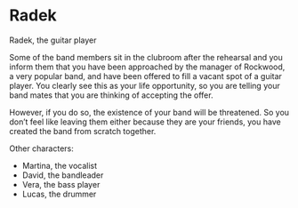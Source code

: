 # Radek

Radek, the guitar player

Some of the band members sit in the clubroom after the rehearsal and you inform them that you have been approached by the manager of Rockwood, a very popular band, and have been offered to fill a vacant spot of a guitar player. You clearly see this as your life opportunity, so you are telling your band mates that you are thinking of accepting the offer.

However, if you do so, the existence of your band will be threatened. So you don’t feel like leaving them either because they are your friends, you have created the band from scratch together.

Other characters:

- Martina, the vocalist
- David, the bandleader
- Vera, the bass player
- Lucas, the drummer
